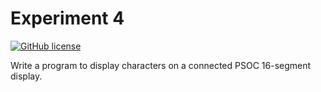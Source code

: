 # Experiment 4

[![GitHub license](https://img.shields.io/badge/license-MIT-blue.svg)](https://raw.githubusercontent.com/nextseto/Operating-Systems-Experiments/master/LICENSE)

Write a program to display characters on a connected PSOC 16-segment display.